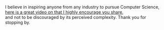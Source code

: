 I believe in inspiring anyone from any industry to pursue Computer Science, <br>
[here is a great video on that I highly encourage you share](https://www.youtube.com/watch?v=nKIu9yen5nc), <br>
and not to be discouraged by its perceived complexity.  Thank you for stopping by.




